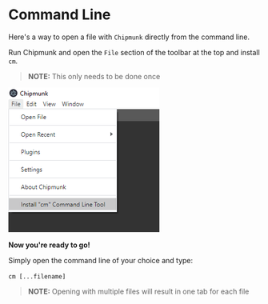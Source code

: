 # Command Line

Here's a way to open a file with `Chipmunk` directly from the command line.

Run Chipmunk and open the `File` section of the toolbar at the top and install `cm`.

> **NOTE:** This only needs to be done once

![](../images/cm.png)

**Now you're ready to go!**

Simply open the command line of your choice and type:

`cm [...filename]`

> **NOTE:** Opening with multiple files will result in one tab for each file
